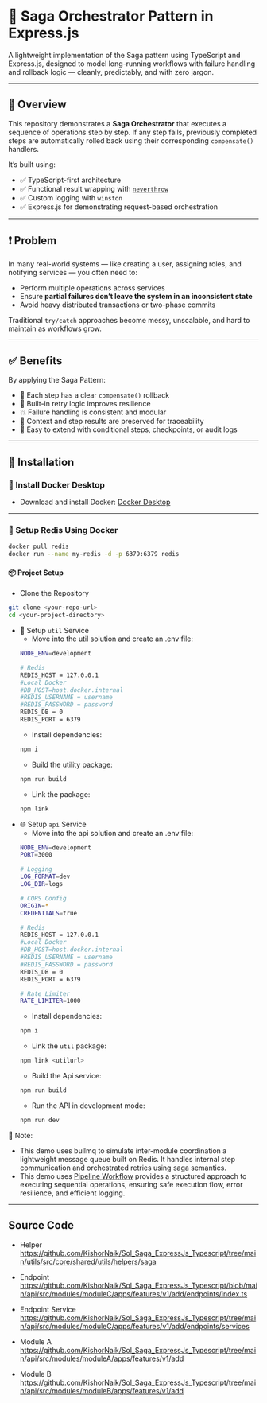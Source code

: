 # 🎯 Saga Orchestrator Pattern in Express.js

A lightweight implementation of the Saga pattern using TypeScript and Express.js, designed to model long-running workflows with failure handling and rollback logic — cleanly, predictably, and with zero jargon.

---

## 📌 Overview

This repository demonstrates a **Saga Orchestrator** that executes a sequence of operations step by step. If any step fails, previously completed steps are automatically rolled back using their corresponding `compensate()` handlers.

It’s built using:

- ✅ TypeScript-first architecture
- ✅ Functional result wrapping with [`neverthrow`](https://github.com/supermacro/neverthrow)
- ✅ Custom logging with `winston`
- ✅ Express.js for demonstrating request-based orchestration

---

## ❗ Problem

In many real-world systems — like creating a user, assigning roles, and notifying services — you often need to:

- Perform multiple operations across services
- Ensure **partial failures don’t leave the system in an inconsistent state**
- Avoid heavy distributed transactions or two-phase commits

Traditional `try/catch` approaches become messy, unscalable, and hard to maintain as workflows grow.

---

## ✅ Benefits

By applying the Saga Pattern:

- 🧹 Each step has a clear `compensate()` rollback
- 🔁 Built-in retry logic improves resilience
- 💥 Failure handling is consistent and modular
- 🧪 Context and step results are preserved for traceability
- 📜 Easy to extend with conditional steps, checkpoints, or audit logs

---

## 🚀 Installation

### 🐳 Install Docker Desktop
- Download and install Docker: [Docker Desktop](https://www.docker.com/products/docker-desktop/)

---

### 💾 Setup Redis Using Docker

```bash
docker pull redis
docker run --name my-redis -d -p 6379:6379 redis
```

#### 📦 Project Setup
- Clone the Repository
```bash
git clone <your-repo-url>
cd <your-project-directory>
``` 
- 🧰 Setup `util` Service
    - Move into the util solution and create an .env file:
    ```bash
    NODE_ENV=development

    # Redis
    REDIS_HOST = 127.0.0.1
    #Local Docker
    #DB_HOST=host.docker.internal
    #REDIS_USERNAME = username
    #REDIS_PASSWORD = password
    REDIS_DB = 0
    REDIS_PORT = 6379

    ```
    - Install dependencies:
    ```bash
    npm i
    ```
    - Build the utility package:
    ```bash
    npm run build
    ```
    - Link the package:
    ```bash
    npm link
    ```
- 🌐 Setup `api` Service
    - Move into the api solution and create an .env file:
    ```bash
    NODE_ENV=development
    PORT=3000

    # Logging
    LOG_FORMAT=dev
    LOG_DIR=logs

    # CORS Config
    ORIGIN=*
    CREDENTIALS=true

    # Redis
    REDIS_HOST = 127.0.0.1
    #Local Docker
    #DB_HOST=host.docker.internal
    #REDIS_USERNAME = username
    #REDIS_PASSWORD = password
    REDIS_DB = 0
    REDIS_PORT = 6379

    # Rate Limiter
    RATE_LIMITER=1000
    ```
    - Install dependencies:
    ```bash
    npm i
    ```
    - Link the `util` package:
    ```bash
    npm link <utilurl>
    ```
    - Build the Api service:
    ```bash
    npm run build
    ```
    - Run the API in development mode:
    ```bash
    npm run dev
    ```
📌 Note: 
- This demo uses bullmq to simulate inter-module coordination a lightweight message queue built on Redis. It handles internal step communication and orchestrated retries using saga semantics.
- This demo uses [Pipeline Workflow](https://github.com/KishorNaik/Sol_pipeline_workflow_expressJs) provides a structured approach to executing sequential operations, ensuring safe execution flow, error resilience, and efficient logging.

---

## Source Code
- Helper
    https://github.com/KishorNaik/Sol_Saga_ExpressJs_Typescript/tree/main/utils/src/core/shared/utils/helpers/saga

- Endpoint
    https://github.com/KishorNaik/Sol_Saga_ExpressJs_Typescript/blob/main/api/src/modules/moduleC/apps/features/v1/add/endpoints/index.ts

- Endpoint Service
    https://github.com/KishorNaik/Sol_Saga_ExpressJs_Typescript/tree/main/api/src/modules/moduleC/apps/features/v1/add/endpoints/services

- Module A
  https://github.com/KishorNaik/Sol_Saga_ExpressJs_Typescript/tree/main/api/src/modules/moduleA/apps/features/v1/add

- Module B
  https://github.com/KishorNaik/Sol_Saga_ExpressJs_Typescript/tree/main/api/src/modules/moduleB/apps/features/v1/add